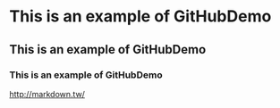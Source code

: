 # This is an example of GitHubDemo
## This is an example of GitHubDemo
### This is an example of GitHubDemo
<http://markdown.tw/>